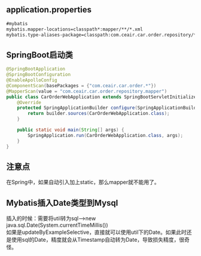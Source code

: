 ## application.properties
```xml
#mybatis
mybatis.mapper-locations=classpath*:mapper/**/*.xml
mybatis.type-aliases-package=classpath:com.ceair.car.order.repository/*
```
## SpringBoot启动类
```java
@SpringBootApplication
@SpringBootConfiguration
@EnableApolloConfig
@ComponentScan(basePackages = {"com.ceair.car.order.*"})
@MapperScan(value = "com.ceair.car.order.repository.mapper")
public class CarOrderWebApplication extends SpringBootServletInitializer {
	@Override
	protected SpringApplicationBuilder configure(SpringApplicationBuilder builder) {
		return builder.sources(CarOrderWebApplication.class);
	}

	public static void main(String[] args) {
		SpringApplication.run(CarOrderWebApplication.class, args);
	}
}
```
## 注意点
在Spring中，如果自动引入加上static，那么mapper就不能用了。

## Mybatis插入Date类型到Mysql
插入的时候：需要将util转为sql-->new java.sql.Date(System.currentTimeMillis())<br>
如果是updateByExampleSelective，直接就可以使用util下的Date。如果此时还是使用sql的Date，精度就会从Timestamp自动转为Date，导致损失精度，很奇怪。